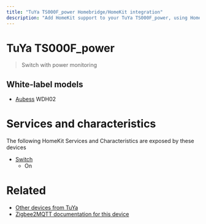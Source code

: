 ```yaml
---
title: "TuYa TS000F_power Homebridge/HomeKit integration"
description: "Add HomeKit support to your TuYa TS000F_power, using Homebridge, Zigbee2MQTT and homebridge-z2m."
---
```

<!---
This file has been GENERATED using src/docgen/docgen.ts
DO NOT EDIT THIS FILE MANUALLY!
-->
# TuYa TS000F_power
> Switch with power monitoring


## White-label models
* [Aubess](../index.md#aubess) WDH02

# Services and characteristics
The following HomeKit Services and Characteristics are exposed by
these devices

* [Switch](../../switch.md)
  * On


# Related
* [Other devices from TuYa](../index.md#tuya)
* [Zigbee2MQTT documentation for this device](https://www.zigbee2mqtt.io/devices/TS000F_power.html)